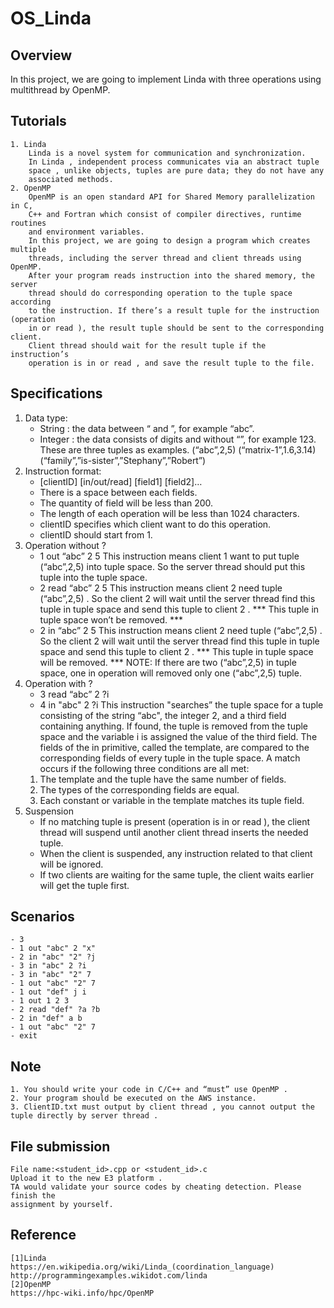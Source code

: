 # OS_Linda
## Overview
In this project, we are going to implement Linda with three operations
using multithread by OpenMP.
## Tutorials
	1. Linda
		Linda is a novel system for communication and synchronization.
		In Linda , independent process communicates via an abstract tuple
		space , unlike objects, tuples are pure data; they do not have any
		associated methods.
	2. OpenMP
		OpenMP is an open standard API for Shared Memory parallelization in C,
		C++ and Fortran which consist of compiler directives, runtime routines
		and environment variables.
		In this project, we are going to design a program which creates multiple
		threads, including the server thread and client threads using OpenMP.
		After your program reads instruction into the shared memory, the server
		thread should do corresponding operation to the tuple space according
		to the instruction. If there’s a result tuple for the instruction (operation
		in or read ), the result tuple should be sent to the corresponding client.
		Client thread should wait for the result tuple if the instruction’s
		operation is in or read , and save the result tuple to the file.
## Specifications
1. Data type:
	- String : the data between “ and ”, for example “abc”.
	- Integer : the data consists of digits and without “”, for example 123.
		These are three tuples as examples.
		(“abc”,2,5)
		(“matrix-1”,1.6,3.14)
		(“family”,”is-sister”,”Stephany”,”Robert”)
2. Instruction format:
	- [clientID] [in/out/read] [field1] [field2]…
	- There is a space between each fields.
	- The quantity of field will be less than 200.
	- The length of each operation will be less than 1024 characters.
	- clientID specifies which client want to do this operation.
	- clientID should start from 1.
3. Operation without ?
	- 1 out “abc” 2 5
		This instruction means client 1 want to put tuple (“abc”,2,5) into tuple
		space. So the server thread should put this tuple into the tuple space.
	- 2 read “abc” 2 5
		This instruction means client 2 need tuple (“abc”,2,5) . So the client 2 will
		wait until the server thread find this tuple in tuple space and send this
		tuple to client 2 .
		*** This tuple in tuple space won’t be removed. ***
	- 2 in “abc” 2 5
		This instruction means client 2 need tuple (“abc”,2,5) . So the client 2 will
		wait until the server thread find this tuple in tuple space and send this
		tuple to client 2 .
		*** This tuple in tuple space will be removed. ***
		NOTE: If there are two (“abc”,2,5) in tuple space, one in operation will
		removed only one (“abc”,2,5) tuple.
4. Operation with ?
	- 3 read “abc” 2 ?i
	- 4 in "abc" 2 ?i
	This instruction "searches” the tuple space for a tuple consisting of the
	string “abc", the integer 2, and a third field containing anything.
	If found, the tuple is removed from the tuple space and the variable i
	is assigned the value of the third field.
	The fields of the in primitive, called the template, are compared to the
	corresponding fields of every tuple in the tuple space. A match occurs if
	the following three conditions are all met:
	1. The template and the tuple have the same number of fields.
	2. The types of the corresponding fields are equal.
	3. Each constant or variable in the template matches its tuple field.
5. Suspension
	- If no matching tuple is present (operation is in or read ), the client
	thread will suspend until another client thread inserts the needed tuple.
	- When the client is suspended, any instruction related to that client will
	be ignored.
	- If two clients are waiting for the same tuple, the client waits earlier will
	get the tuple first.
## Scenarios
	- 3
	- 1 out "abc" 2 "x"
	- 2 in "abc" "2" ?j
	- 3 in "abc" 2 ?i
	- 3 in "abc" "2" 7
	- 1 out "abc" "2" 7
	- 1 out "def" j i
	- 1 out 1 2 3
	- 2 read "def" ?a ?b
	- 2 in "def" a b
	- 1 out "abc" "2" 7
	- exit
## Note
	1. You should write your code in C/C++ and “must” use OpenMP .
	2. Your program should be executed on the AWS instance.
	3. ClientID.txt must output by client thread , you cannot output the
	tuple directly by server thread .
## File submission
	File name:<student_id>.cpp or <student_id>.c
	Upload it to the new E3 platform .
	TA would validate your source codes by cheating detection. Please finish the
	assignment by yourself.
## Reference
	[1]Linda
	https://en.wikipedia.org/wiki/Linda_(coordination_language)
	http://programmingexamples.wikidot.com/linda
	[2]OpenMP
	https://hpc-wiki.info/hpc/OpenMP